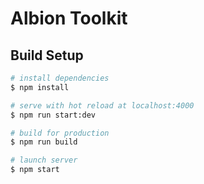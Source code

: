 # Albion Toolkit

## Build Setup

``` bash
# install dependencies
$ npm install

# serve with hot reload at localhost:4000
$ npm run start:dev

# build for production
$ npm run build

# launch server
$ npm start
```
